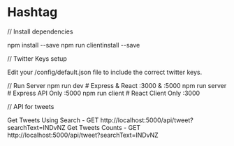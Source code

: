 # Hashtag
 
// Install dependencies

npm install --save
npm run clientinstall --save


// Twitter Keys setup

Edit your /config/default.json file to include the correct twitter keys. 



// Run Server
npm run dev     # Express & React :3000 & :5000
npm run server  # Express API Only :5000
npm run client  # React Client Only :3000




// API for tweets

Get Tweets Using Search - GET http://localhost:5000/api/tweet?searchText=INDvNZ
Get Tweets Counts - GET http://localhost:5000/api/tweet?searchText=INDvNZ
